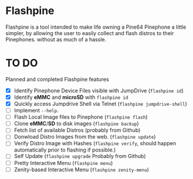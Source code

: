 # Flashpine
Flashpine is a tool intended to make life owning a Pine64 Pinephone a little simpler, by allowing the user to easily collect and flash distros to their Pinephones. without as much of a hassle.

# TO DO
Planned and completed Flashpine features

- [X] Identify Pinephone Device Files visible with JumpDrive (`flashpine id`)
- [X] Identify **eMMC** and **microSD** with `flashpine id`
- [X] Quickly access Jumpdrive Shell via Telnet (`flashpine jumpdrive-shell`)
- [ ] Implement `--help`.
- [ ] Flash Local Image files to Pinephone (`flashpine flash`)
- [ ] Clone **eMMC**/**SD** to disk images (`flashpine backup`)
- [ ] Fetch list of available Distros (probably from Github)
- [ ] Donwload Distro Images from the web. (`flashpine update`)
- [ ] Verify Distro Image with Hashes (`flashpine verify`, should happen automatically prior to flashing if possible.)
- [ ] Self Update (`flashpine upgrade` Probably from Github)
- [ ] Pretty Interactive Menu (`flashpine menu`)
- [ ] Zenity-based Interactive Menu (`flashpine zenity-menu`)
